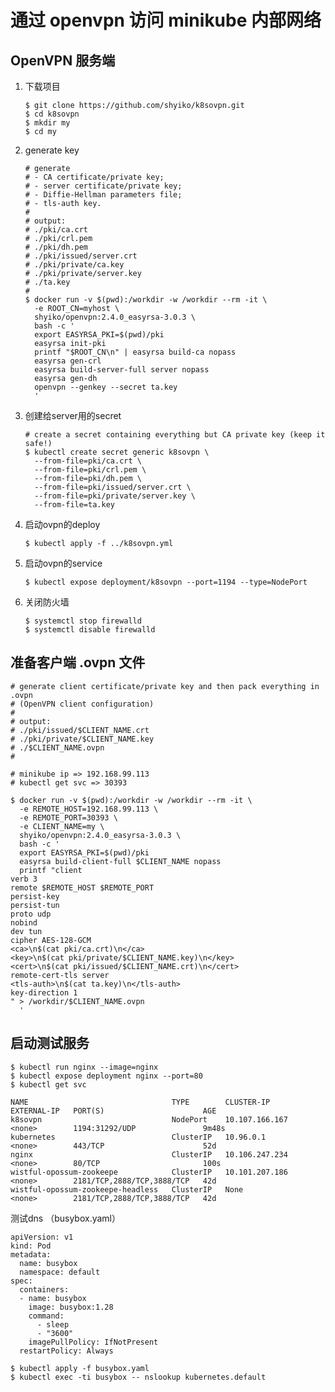 # 通过 openvpn 访问 minikube 内部网络
## OpenVPN 服务端
1. 下载项目
    ```shell
    $ git clone https://github.com/shyiko/k8sovpn.git
    $ cd k8sovpn
    $ mkdir my
    $ cd my
    ```

1. generate key
    ```shell
    # generate
    # - CA certificate/private key;
    # - server certificate/private key;
    # - Diffie-Hellman parameters file;
    # - tls-auth key.
    # 
    # output:  
    # ./pki/ca.crt
    # ./pki/crl.pem
    # ./pki/dh.pem
    # ./pki/issued/server.crt
    # ./pki/private/ca.key
    # ./pki/private/server.key
    # ./ta.key
    #
    $ docker run -v $(pwd):/workdir -w /workdir --rm -it \
      -e ROOT_CN=myhost \
      shyiko/openvpn:2.4.0_easyrsa-3.0.3 \
      bash -c '
      export EASYRSA_PKI=$(pwd)/pki
      easyrsa init-pki
      printf "$ROOT_CN\n" | easyrsa build-ca nopass 
      easyrsa gen-crl
      easyrsa build-server-full server nopass 
      easyrsa gen-dh
      openvpn --genkey --secret ta.key
      '
    ```

1. 创建给server用的secret
    ```shell
    # create a secret containing everything but CA private key (keep it safe!)
    $ kubectl create secret generic k8sovpn \
      --from-file=pki/ca.crt \
      --from-file=pki/crl.pem \
      --from-file=pki/dh.pem \
      --from-file=pki/issued/server.crt \
      --from-file=pki/private/server.key \
      --from-file=ta.key
    ```

1. 启动ovpn的deploy
    ```shell
    $ kubectl apply -f ../k8sovpn.yml
    ```

1. 启动ovpn的service
    ```shell
    $ kubectl expose deployment/k8sovpn --port=1194 --type=NodePort
    ```
1. 关闭防火墙
    ```shell
    $ systemctl stop firewalld
    $ systemctl disable firewalld
    ```
    
## 准备客户端 .ovpn 文件
    # generate client certificate/private key and then pack everything in .ovpn 
    # (OpenVPN client configuration)
    #
    # output:  
    # ./pki/issued/$CLIENT_NAME.crt
    # ./pki/private/$CLIENT_NAME.key
    # ./$CLIENT_NAME.ovpn
    #

    # minikube ip => 192.168.99.113
    # kubectl get svc => 30393

    $ docker run -v $(pwd):/workdir -w /workdir --rm -it \
      -e REMOTE_HOST=192.168.99.113 \
      -e REMOTE_PORT=30393 \
      -e CLIENT_NAME=my \
      shyiko/openvpn:2.4.0_easyrsa-3.0.3 \
      bash -c '
      export EASYRSA_PKI=$(pwd)/pki
      easyrsa build-client-full $CLIENT_NAME nopass
      printf "client
    verb 3  
    remote $REMOTE_HOST $REMOTE_PORT
    persist-key
    persist-tun
    proto udp
    nobind
    dev tun
    cipher AES-128-GCM
    <ca>\n$(cat pki/ca.crt)\n</ca>
    <key>\n$(cat pki/private/$CLIENT_NAME.key)\n</key>
    <cert>\n$(cat pki/issued/$CLIENT_NAME.crt)\n</cert>
    remote-cert-tls server
    <tls-auth>\n$(cat ta.key)\n</tls-auth>
    key-direction 1
    " > /workdir/$CLIENT_NAME.ovpn
      '
## 启动测试服务
    $ kubectl run nginx --image=nginx
    $ kubectl expose deployment nginx --port=80
    $ kubectl get svc
    
    NAME                                TYPE        CLUSTER-IP       EXTERNAL-IP   PORT(S)                      AGE
    k8sovpn                             NodePort    10.107.166.167   <none>        1194:31292/UDP               9m48s
    kubernetes                          ClusterIP   10.96.0.1        <none>        443/TCP                      52d
    nginx                               ClusterIP   10.106.247.234   <none>        80/TCP                       100s
    wistful-opossum-zookeepe            ClusterIP   10.101.207.186   <none>        2181/TCP,2888/TCP,3888/TCP   42d
    wistful-opossum-zookeepe-headless   ClusterIP   None             <none>        2181/TCP,2888/TCP,3888/TCP   42d
    
  测试dns （busybox.yaml）
    
    apiVersion: v1
    kind: Pod
    metadata:
      name: busybox
      namespace: default
    spec:
      containers:
      - name: busybox
        image: busybox:1.28
        command:
          - sleep
          - "3600"
        imagePullPolicy: IfNotPresent
      restartPolicy: Always
  
    $ kubectl apply -f busybox.yaml
    $ kubectl exec -ti busybox -- nslookup kubernetes.default
